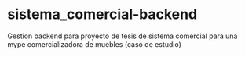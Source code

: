 # sistema_comercial-backend
 Gestion backend para proyecto de tesis de sistema comercial para una mype comercializadora de muebles (caso de estudio)
